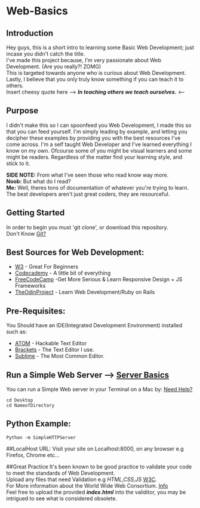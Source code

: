 # Web-Basics

## Introduction 
Hey guys, this is a short intro to learning some Basic Web Development; just incase you didn't catch the title.<br>
I've made this project because, I'm very passionate about Web Development. (Are you really?! ZOMG)<br>
This is targeted towards anyone who is curious about Web Development.<br>
Lastly, I believe that you only truly know something if you can teach it to others. <br>
Insert cheesy quote here --> ***In teaching others we teach ourselves.*** <--

## Purpose
I didn't make this so I can spoonfeed you Web Development, I made this so that you can feed yourself.
I'm simply leading by example, and letting you decipher these examples by providing you with the best resources I've come across.
I'm a self taught Web Developer and I've learned everything I know on my own.
Ofcourse some of you might be visual learners and some might be readers.
Regardless of the matter find your learning style, and stick to it.

**SIDE NOTE:** From what I've seen those who read know way more. <br>
**Noob:** But what do I read? <br>
**Me:** Well, theres tons of documentation of whatever you're trying to learn. The best developers aren't just great coders, they are  resourceful. <br>


## Getting Started 
In order to begin you must 'git clone', or download this repository. <br>
 Don't Know [Git?](https://try.github.io/levels/1/challenges/1)
 
## Best Sources for Web Development:
* [W3](http://www.w3schools.com/) - Great For Beginners
* [Codecademy](https://www.codecademy.com) - A little bit of everything
* [FreeCodeCamp](https://www.freecodecamp.com/) -Get More Serious & Learn Responsive Design + JS Frameworks
* [TheOdinProject](http://www.theodinproject.com/courses) - Learn Web Development/Ruby on Rails

## Pre-Requisites:
You Should have an IDE(Integrated Development Environment) installed such as:
* [ATOM](https://atom.io/) - Hackable Text Editor
* [Brackets](http://brackets.io/) - The Text Editor I use.
* [Sublime](https://www.sublimetext.com/) - The Most Common Editor.

## Run a Simple Web Server --> [Server Basics](http://www.2ality.com/2014/06/simple-http-server.html)
You can run a Simple Web server in your Terminal on a Mac by:
[Need Help?](http://www.gnu.org/software/bash/manual/bashref.html)

```
cd Desktop
cd NameofDirectory
```
## Python Example:
```
Python -m SimpleHTTPServer 
```
##LocalHost URL:
Visit your site on Localhost:8000, on any browser e.g Firefox, Chrome etc...

##Great Practice 
It's been known to be good practice to validate your code to meet the standards of Web Development. <br>
Upload any files that need Validation e.g *HTML,CSS,JS* [W3C](https://validator.w3.org/#validate_by_upload). <br>
For More information about the World Wide Web Consortium. [Info](https://en.wikipedia.org/wiki/World_Wide_Web_Consortium) <br>
Feel free to upload the provided ***index.html*** into the validitor, you may be intrigued to see what is considered obsolete. 



